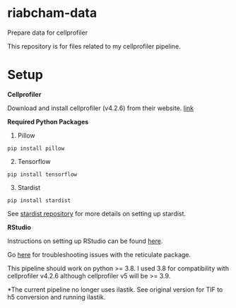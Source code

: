 # riabcham-data
Prepare data for cellprofiler

This repository is for files related to my cellprofiler pipeline.

# Setup
**Cellprofiler**

Download and install cellprofiler (v4.2.6) from their website. [link](https://cellprofiler.org/)

**Required Python Packages**
1. Pillow

``` 
pip install pillow
```
2. Tensorflow

``` 
pip install tensorflow
```
3. Stardist

``` 
pip install stardist
```

See [stardist repository](https://github.com/stardist/stardist) for more details on setting up stardist.

**RStudio**

Instructions on setting up RStudio can be found [here](https://rstudio-education.github.io/hopr/starting.html).

Go [here](https://github.com/ttimbers/intro-to-reticulate/blob/main/setup-instructions/macos_install_python.md) for troubleshooting issues with the reticulate package.

This pipeline should work on python >= 3.8. I used 3.8 for compatibility with cellprofiler v4.2.6 although cellprofiler v5 will be >= 3.9.




*The current pipeline no longer uses ilastik. See original version for TIF to h5 conversion and running ilastik.

